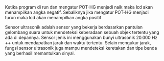 Ketika program di run dan mengatur POT-HG menjadi naik maka lcd akan menampilkan angka negatif. Sebaliknya jika mengatur POT-HG menjadi turun maka lcd akan menampilkan angka positif

Sensor ultrasonik adalah sensor yang bekerja berdasarkan pantulan gelombang suara untuk mendeteksi keberadaan sebuah objek tertentu yang ada di depannya. Sensor jenis ini menggunakan bunyi ultrasonik 20.000 Hz ++ untuk mendapatkan jarak dan waktu tertentu. Selain mengukur jarak, fungsi sensor ultrasonik juga mampu mendeteksi keretakan dan tipe benda yang berhasil memantulkan sinyal.
